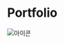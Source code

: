 # Portfolio
![아이콘](https://cdn.iconscout.com/icon/premium/png-256-thumb/data-analysis-1565652-1327717.png)
